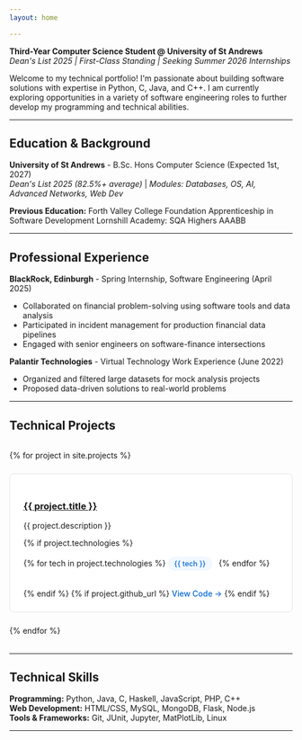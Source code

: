 ```yaml
---
layout: home

---
```


**Third-Year Computer Science Student @ University of St Andrews**  
*Dean's List 2025 | First-Class Standing | Seeking Summer 2026 Internships*

Welcome to my technical portfolio! I'm passionate about building software solutions with expertise in Python, C, Java, and C++. I am currently exploring opportunities in a variety of software engineering roles to further develop my programming and technical abilities.

---

##  Education & Background

**University of St Andrews** - B.Sc. Hons Computer Science (Expected 1st, 2027)  
*Dean's List 2025 (82.5%+ average)* | *Modules: Databases, OS, AI, Advanced Networks, Web Dev*

**Previous Education:** Forth Valley College Foundation Apprenticeship in Software Development 
Lornshill Academy: SQA Highers AAABB

---

##  Professional Experience

**BlackRock, Edinburgh** - Spring Internship, Software Engineering (April 2025)  
- Collaborated on financial problem-solving using software tools and data analysis
- Participated in incident management for production financial data pipelines
- Engaged with senior engineers on software-finance intersections

**Palantir Technologies** - Virtual Technology Work Experience (June 2022)  
- Organized and filtered large datasets for mock analysis projects
- Proposed data-driven solutions to real-world problems

---

##  Technical Projects

<div class="project-grid">
{% for project in site.projects %}
  <div class="project-card">
    <h3><a href="{{ project.url }}">{{ project.title }}</a></h3>
    <p>{{ project.description }}</p>
    {% if project.technologies %}
    <div class="tech-tags">
      {% for tech in project.technologies %}
      <span class="tech-tag">{{ tech }}</span>
      {% endfor %}
    </div>
    {% endif %}
    {% if project.github_url %}
    <a href="{{ project.github_url }}" class="project-link">View Code →</a>
    {% endif %}
  </div>
{% endfor %}
</div>

---

##  Technical Skills

**Programming:** Python, Java, C, Haskell, JavaScript, PHP, C++  
**Web Development:** HTML/CSS, MySQL, MongoDB, Flask, Node.js  
**Tools & Frameworks:** Git, JUnit, Jupyter, MatPlotLib, Linux

---


<style>
.project-grid {
  display: grid;
  grid-template-columns: repeat(auto-fill, minmax(320px, 1fr));
  gap: 1.5rem;
  margin: 2rem 0;
}

.project-card {
  border: 1px solid #e1e4e8;
  border-radius: 8px;
  padding: 1.5rem;
  transition: transform 0.2s, box-shadow 0.2s;
  background: white;
}

.project-card:hover {
  transform: translateY(-2px);
  box-shadow: 0 6px 20px rgba(0,0,0,0.1);
}

.tech-tags {
  margin: 1rem 0;
}

.tech-tag {
  display: inline-block;
  background: #f1f8ff;
  color: #0366d6;
  padding: 0.3rem 0.7rem;
  border-radius: 15px;
  font-size: 0.8rem;
  margin-right: 0.5rem;
  margin-bottom: 0.5rem;
  font-weight: 500;
}

.project-link {
  color: #0366d6;
  text-decoration: none;
  font-weight: 500;
  display: inline-block;
  margin-top: 0.5rem;
}

.project-link:hover {
  text-decoration: underline;
}

.btn {
  display: inline-block;
  background: #0366d6;
  color: white;
  padding: 0.7rem 1.5rem;
  border-radius: 6px;
  text-decoration: none;
  font-weight: 500;
  margin-right: 1rem;
  margin-bottom: 1rem;
  transition: background 0.2s;
}

.btn:hover {
  background: #0256b9;
  text-decoration: none;
  color: white;
}

.btn-secondary {
  background: #6c757d;
}

.btn-secondary:hover {
  background: #545b62;
}
</style>